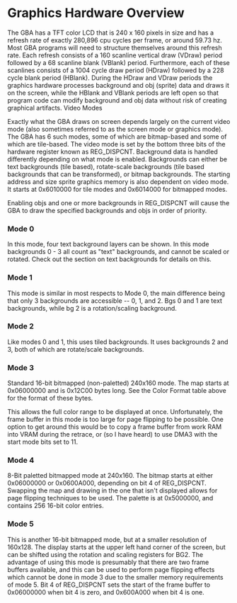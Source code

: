 
# Graphics Hardware Overview

The GBA has a TFT color LCD that is 240 x 160 pixels in size and has a refresh rate of exactly 280,896 cpu cycles per frame, or around 59.73 hz. Most GBA programs will need to structure themselves around this refresh rate. Each refresh consists of a 160 scanline vertical draw (VDraw) period followed by a 68 scanline blank (VBlank) period. Furthermore, each of these scanlines consists of a 1004 cycle draw period (HDraw) followed by a 228 cycle blank period (HBlank). During the HDraw and VDraw periods the graphics hardware processes background and obj (sprite) data and draws it on the screen, while the HBlank and VBlank periods are left open so that program code can modify background and obj data without risk of creating graphical artifacts.
Video Modes

Exactly what the GBA draws on screen depends largely on the current video mode (also sometimes referred to as the screen mode or graphics mode). The GBA has 6 such modes, some of which are bitmap-based and some of which are tile-based. The video mode is set by the bottom three bits of the hardware register known as REG_DISPCNT. Background data is handled differently depending on what mode is enabled. Backgrounds can either be text backgrounds (tile based), rotate-scale backgrounds (tile based backgrounds that can be transformed), or bitmap backgrounds. The starting address and size sprite graphics memory is also dependent on video mode. It starts at 0x6010000 for tile modes and 0x6014000 for bitmapped modes.

Enabling objs and one or more backgrounds in REG_DISPCNT will cause the GBA to draw the specified backgrounds and objs in order of priority.

### Mode 0
In this mode, four text background layers can be shown. In this mode backgrounds 0 - 3 all count as "text" backgrounds, and cannot be scaled or rotated. Check out the section on text backgrounds for details on this.

### Mode 1

This mode is similar in most respects to Mode 0, the main difference being that only 3 backgrounds are accessible -- 0, 1, and 2. Bgs 0 and 1 are text backgrounds, while bg 2 is a rotation/scaling background.

### Mode 2

Like modes 0 and 1, this uses tiled backgrounds. It uses backgrounds 2 and 3, both of which are rotate/scale backgrounds.

### Mode 3

Standard 16-bit bitmapped (non-paletted) 240x160 mode. The map starts at 0x06000000 and is 0x12C00 bytes long. See the Color Format table above for the format of these bytes.

This allows the full color range to be displayed at once. Unfortunately, the frame buffer in this mode is too large for page flipping to be possible. One option to get around this would be to copy a frame buffer from work RAM into VRAM during the retrace, or (so I have heard) to use DMA3 with the start mode bits set to 11.

### Mode 4

8-Bit paletted bitmapped mode at 240x160. The bitmap starts at either 0x06000000 or 0x0600A000, depending on bit 4 of REG_DISPCNT. Swapping the map and drawing in the one that isn't displayed allows for page flipping techniques to be used. The palette is at 0x5000000, and contains 256 16-bit color entries.

### Mode 5

This is another 16-bit bitmapped mode, but at a smaller resolution of 160x128. The display starts at the upper left hand corner of the screen, but can be shifted using the rotation and scaling registers for BG2. The advantage of using this mode is presumably that there are two frame buffers available, and this can be used to perform page flipping effects which cannot be done in mode 3 due to the smaller memory requirements of mode 5. Bit 4 of REG_DISPCNT sets the start of the frame buffer to 0x06000000 when bit 4 is zero, and 0x600A000 when bit 4 is one. 